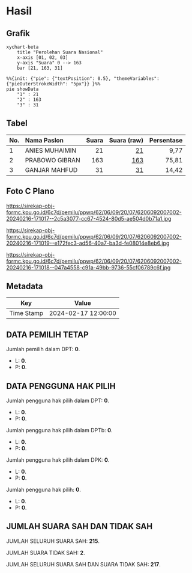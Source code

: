 # Hasil

## Grafik

```mermaid
xychart-beta
    title "Perolehan Suara Nasional"
    x-axis [01, 02, 03]
    y-axis "Suara" 0 --> 163
    bar [21, 163, 31]
```

```mermaid
%%{init: {"pie": {"textPosition": 0.5}, "themeVariables": {"pieOuterStrokeWidth": "5px"}} }%%
pie showData
    "1" : 21
    "2" : 163
    "3" : 31
```

## Tabel

| No. | Nama Paslon    | Suara | Suara (raw) | Persentase |
|:--- |:-------------- | -----:| -----------:| ----------:|
| 1   | ANIES MUHAIMIN | 21    | [21][p-1]   | 9,77       |
| 2   | PRABOWO GIBRAN | 163   | [163][p-2]  | 75,81      |
| 3   | GANJAR MAHFUD  | 31    | [31][p-3]   | 14,42      |


[p-1]: https://github.com/gigit-pemilu/pemilu-2024/blob/main/pilpres/hitung-suara/sub/62-kalimantan-tengah/sub/06-katingan/sub/09-mendawai/sub/2007-tumbang-bulan/sub/002-tps/sub/paslon-1.txt
[p-2]: https://github.com/gigit-pemilu/pemilu-2024/blob/main/pilpres/hitung-suara/sub/62-kalimantan-tengah/sub/06-katingan/sub/09-mendawai/sub/2007-tumbang-bulan/sub/002-tps/sub/paslon-2.txt
[p-3]: https://github.com/gigit-pemilu/pemilu-2024/blob/main/pilpres/hitung-suara/sub/62-kalimantan-tengah/sub/06-katingan/sub/09-mendawai/sub/2007-tumbang-bulan/sub/002-tps/sub/paslon-3.txt

## Foto C Plano

https://sirekap-obj-formc.kpu.go.id/6c7d/pemilu/ppwp/62/06/09/20/07/6206092007002-20240216-171017--2c5a3077-cc67-4524-80d5-ae504d0b71a1.jpg

https://sirekap-obj-formc.kpu.go.id/6c7d/pemilu/ppwp/62/06/09/20/07/6206092007002-20240216-171019--e172fec3-ad56-40a7-ba3d-fe08014e8eb6.jpg

https://sirekap-obj-formc.kpu.go.id/6c7d/pemilu/ppwp/62/06/09/20/07/6206092007002-20240216-171018--047a4558-c91a-49bb-9736-55cf06789c6f.jpg


## Metadata

| Key        | Value               |
| ---------- | ------------------- |
| Time Stamp | 2024-02-17 12:00:00 |


## DATA PEMILIH TETAP

Jumlah pemilih dalam DPT: **0**.
 * L: **0**.
 * P: **0**.

## DATA PENGGUNA HAK PILIH

Jumlah pengguna hak pilih dalam DPT: **0**.
 * L: **0**.
 * P: **0**.

Jumlah pengguna hak pilih dalam DPTb: **0**.
 * L: **0**.
 * P: **0**.

Jumlah pengguna hak pilih dalam DPK: **0**.
 * L: **0**.
 * P: **0**.

Jumlah pengguna hak pilih: **0**.
 * L: **0**.
 * P: **0**.

## JUMLAH SUARA SAH DAN TIDAK SAH

JUMLAH SELURUH SUARA SAH: **215**.

JUMLAH SUARA TIDAK SAH: **2**.

JUMLAH SELURUH SUARA SAH DAN SUARA TIDAK SAH: **217**.


